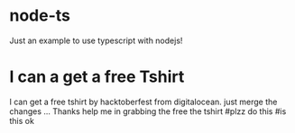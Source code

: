 # node-ts
Just an example to use typescript with nodejs!

# I can a get a free Tshirt
I can get a free tshirt by hacktoberfest from digitalocean. just merge the changes ... Thanks help me in grabbing the free the tshirt #plzz do this
#is this ok
